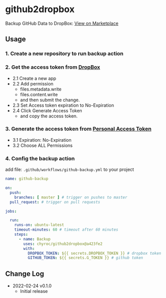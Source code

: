 # github2dropbox

Backup GitHub Data to DropBox: [View on Marketplace](https://github.com/marketplace/actions/github2dropbox)

## Usage

### 1. Create a new repository to run backup action

### 2. Get the access token from [DropBox](https://www.dropbox.com/developers/apps)

- 2.1 Create a new app
- 2.2 Add permission
  - files.metadata.write
  - files.content.write
  - and then submit the change.
- 2.3 Set Access token expiration to No-Expiration
- 2.4 Click Generate Access Token
  - and copy the access token.

### 3. Generate the access token from [Personal Access Token](https://github.com/settings/tokens)

- 3.1 Expiration: No-Expiration
- 3.2 Choose ALL Permissions

### 4. Config the backup action

add file: `.github/workflows/github-backup.yml` to your project

```yaml
name: github-backup

on:
  push:
    branches: [ master ] # trigger on pushes to master
  pull_request: # trigger on pull requests

jobs:

  run:
    runs-on: ubuntu-latest
    timeout-minutes: 60 # timeout after 60 minutes
    steps:
      - name: Backup
        uses: chyroc/github2dropbox@a423fe2
        with:
          DROPBOX_TOKEN: ${{ secrets.DROPBOX_TOKEN }} # dropbox token
          GITHUB_TOKEN: ${{ secrets.G_TOKEN }} # github token
```

## Change Log


- 2022-02-24 v0.1.0
  - Initial release